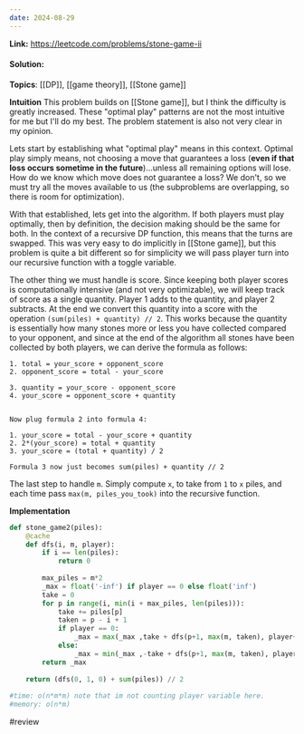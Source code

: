 ```yaml
---
date: 2024-08-29
---
```

**Link:** https://leetcode.com/problems/stone-game-ii
#### Solution:

**Topics**: [[DP]], [[game theory]], [[Stone game]]

**Intuition**
This problem builds on [[Stone game]], but I think the difficulty is greatly increased. These "optimal play" patterns are not the most intuitive for me but I'll do my best. The problem statement is also not very clear in my opinion.

Lets start by establishing what "optimal play" means in this context. Optimal play simply means, not choosing a move that guarantees a loss (**even if that loss occurs sometime in the future**)...unless all remaining options will lose. How do we know which move does not guarantee a loss? We don't, so we must try all the moves available to us (the subproblems are overlapping, so there is room for optimization). 

With that established, lets get into the algorithm. If both players must play optimally, then by definition, the decision making should be the same for both. In the context of a recursive DP function, this means that the turns are swapped. This was very easy to do implicitly in [[Stone game]], but this problem is quite a bit different so for simplicity we will pass player turn into our recursive function with a toggle variable. 

The other thing we must handle is score. Since keeping both player scores is computationally intensive (and not very optimizable), we will keep track of score as a single quantity. Player 1 adds to the quantity, and player 2 subtracts. At the end we convert this quantity into a score with the operation `(sum(piles) + quantity) // 2`. This works because the quantity is essentially how many stones more or less you have collected compared to your opponent, and since at the end of the algorithm all stones have been collected by both players, we can derive the formula as follows:

```
1. total = your_score + opponent_score
2. opponent_score = total - your_score

3. quantity = your_score - opponent_score
4. your_score = opponent_score + quantity


Now plug formula 2 into formula 4:

1. your_score = total - your_score + quantity
2. 2*(your_score) = total + quantity
3. your_score = (total + quantity) / 2

Formula 3 now just becomes sum(piles) + quantity // 2
```

The last step to handle `m`. Simply compute `x`, to take from `1` to `x` piles, and each time pass `max(m, piles_you_took)` into the recursive function. 

**Implementation**
```python
def stone_game2(piles):
	@cache
	def dfs(i, m, player):
		if i == len(piles):
			return 0
			
		max_piles = m*2
		_max = float('-inf') if player == 0 else float('inf')
		take = 0
		for p in range(i, min(i + max_piles, len(piles))):
			take += piles[p]
			taken = p - i + 1
			if player == 0:
				_max = max(_max ,take + dfs(p+1, max(m, taken), player+1))
			else:
				_max = min(_max ,-take + dfs(p+1, max(m, taken), player-1))
		return _max
		
	return (dfs(0, 1, 0) + sum(piles)) // 2
				
#time: o(n*m*m) note that im not counting player variable here.
#memory: o(n*m) 
```

#review 


